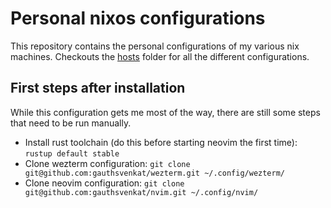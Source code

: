 # Personal nixos configurations

This repository contains the personal configurations of my various nix machines. Checkouts the [hosts](./hosts) folder for all the different configurations.

## First steps after installation
While this configuration gets me most of the way, there are still some steps that need to be run manually.

- Install rust toolchain (do this before starting neovim the first time): `rustup default stable`
- Clone wezterm configuration: `git clone git@github.com:gauthsvenkat/wezterm.git ~/.config/wezterm/`
- Clone neovim configuration: `git clone git@github.com:gauthsvenkat/nvim.git ~/.config/nvim/`
